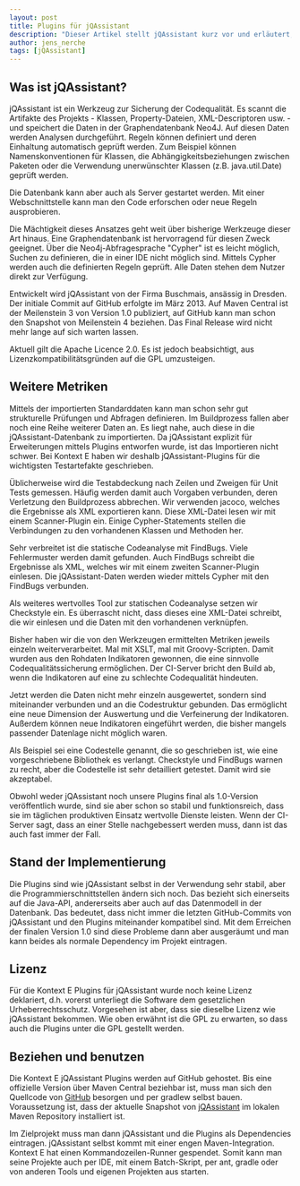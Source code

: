 ```yaml
---
layout: post
title: Plugins für jQAssistant
description: "Dieser Artikel stellt jQAssistant kurz vor und erläutert, welche Erweiterungen Kontext E bereitstellt."
author: jens_nerche
tags: [jQAssistant]
---
```


Was ist jQAssistant?
--------------------

jQAssistant ist ein Werkzeug zur Sicherung der Codequalität. Es scannt die Artifakte des Projekts - Klassen, Property-Dateien, XML-Descriptoren usw. - und speichert die Daten in der Graphendatenbank Neo4J. Auf diesen Daten werden Analysen durchgeführt. Regeln können definiert und deren Einhaltung automatisch geprüft werden. Zum Beispiel können Namenskonventionen für Klassen, die Abhängigkeitsbeziehungen zwischen Paketen oder die Verwendung unerwünschter Klassen (z.B. java.util.Date) geprüft werden.  

Die Datenbank kann aber auch als Server gestartet werden. Mit einer Webschnittstelle kann man den Code erforschen oder neue Regeln ausprobieren.

Die Mächtigkeit dieses Ansatzes geht weit über bisherige Werkzeuge dieser Art hinaus. Eine Graphendatenbank ist hervorragend für diesen Zweck geeignet. Über die Neo4j-Abfragesprache "Cypher" ist es leicht möglich, Suchen zu definieren, die in einer IDE nicht möglich sind. Mittels Cypher werden auch die definierten Regeln geprüft. Alle Daten stehen dem Nutzer direkt zur Verfügung.

Entwickelt wird jQAssistant von der Firma Buschmais, ansässig in Dresden. Der initiale Commit auf GitHub erfolgte im März 2013. Auf Maven Central ist der Meilenstein 3 von Version 1.0 publiziert, auf GitHub kann man schon den Snapshot von Meilenstein 4 beziehen. Das Final Release wird nicht mehr lange auf sich warten lassen.

Aktuell gilt die Apache Licence 2.0. Es ist jedoch beabsichtigt, aus Lizenzkompatibilitätsgründen auf die GPL umzusteigen.

Weitere Metriken
----------------

Mittels der importierten Standarddaten kann man schon sehr gut strukturelle Prüfungen und Abfragen definieren. Im Buildprozess fallen aber noch eine Reihe weiterer Daten an. Es liegt nahe, auch diese in die jQAssistant-Datenbank zu importierten. Da jQAssistant explizit für Erweiterungen mittels Plugins entworfen wurde, ist das Importieren nicht schwer. Bei Kontext E haben wir deshalb jQAssistant-Plugins für die wichtigsten Testartefakte geschrieben.

Üblicherweise wird die Testabdeckung nach Zeilen und Zweigen für Unit Tests gemessen. Häufig werden damit auch Vorgaben verbunden, deren Verletzung den Buildprozess abbrechen. Wir verwenden jacoco, welches die Ergebnisse als XML exportieren kann. Diese XML-Datei lesen wir mit einem Scanner-Plugin ein. Einige Cypher-Statements stellen die Verbindungen zu den vorhandenen Klassen und Methoden her.

Sehr verbreitet ist die statische Codeanalyse mit FindBugs. Viele Fehlermuster werden damit gefunden. Auch FindBugs schreibt die Ergebnisse als XML, welches wir mit einem zweiten Scanner-Plugin einlesen. Die jQAssistant-Daten werden wieder mittels Cypher mit den FindBugs verbunden.

Als weiteres wertvolles Tool zur statischen Codeanalyse setzen wir Checkstyle ein. Es überrascht nicht, dass dieses eine XML-Datei schreibt, die wir einlesen und die Daten mit den vorhandenen verknüpfen.

Bisher haben wir die von den Werkzeugen ermittelten Metriken jeweils einzeln weiterverarbeitet. Mal mit XSLT, mal mit Groovy-Scripten. Damit wurden aus den Rohdaten Indikatoren gewonnen, die eine sinnvolle Codequalitätssicherung ermöglichen. Der CI-Server bricht den Build ab, wenn die Indikatoren auf eine zu schlechte Codequalität hindeuten.

Jetzt werden die Daten nicht mehr einzeln ausgewertet, sondern sind miteinander verbunden und an die Codestruktur gebunden. Das ermöglicht eine neue Dimension der Auswertung und die Verfeinerung der Indikatoren. Außerdem können neue Indikatoren eingeführt werden, die bisher mangels passender Datenlage nicht möglich waren.

Als Beispiel sei eine Codestelle genannt, die so geschrieben ist, wie eine vorgeschriebene Bibliothek es verlangt. Checkstyle und FindBugs warnen zu recht, aber die Codestelle ist sehr detailliert getestet. Damit wird sie akzeptabel.

Obwohl weder jQAssistant noch unsere Plugins final als 1.0-Version veröffentlich wurde, sind sie aber schon so stabil und funktionsreich, dass sie im täglichen produktiven Einsatz wertvolle Dienste leisten. Wenn der CI-Server sagt, dass an einer Stelle nachgebessert werden muss, dann ist das auch fast immer der Fall.

Stand der Implementierung
-------------------------

Die Plugins sind wie jQAssistant selbst in der Verwendung sehr stabil, aber die Programmierschnittstellen ändern sich noch. Das bezieht sich einerseits auf die Java-API, andererseits aber auch auf das Datenmodell in der Datenbank. Das bedeutet, dass nicht immer die letzten GitHub-Commits von jQAssistant und den Plugins miteinander kompatibel sind. Mit dem Erreichen der finalen Version 1.0 sind diese Probleme dann aber ausgeräumt und man kann beides als normale Dependency im Projekt eintragen.

Lizenz
------

Für die Kontext E Plugins für jQAssistant wurde noch keine Lizenz deklariert, d.h. vorerst unterliegt die Software dem gesetzlichen Urheberrechtsschutz. Vorgesehen ist aber, dass sie dieselbe Lizenz wie jQAssistant bekommen. Wie oben erwähnt ist die GPL zu erwarten, so dass auch die Plugins unter die GPL gestellt werden.

Beziehen und benutzen
---------------------

Die Kontext E jQAssistant Plugins werden auf GitHub gehostet. Bis eine offizielle Version über Maven Central beziehbar ist, muss man sich den Quellcode von [GitHub](https://github.com/kontext-e/jqassistant-plugins) besorgen und per gradlew selbst bauen. Voraussetzung ist, dass der aktuelle Snapshot von [jQAssistant](http://jqassistant.org) im lokalen Maven Repository installiert ist.

Im Zielprojekt muss man dann jQAssistant und die Plugins als Dependencies eintragen. jQAssistant selbst kommt mit einer engen Maven-Integration. Kontext E hat einen Kommandozeilen-Runner gespendet. Somit kann man seine Projekte auch per IDE, mit einem Batch-Skript, per ant, gradle oder von anderen Tools und eigenen Projekten aus starten.
